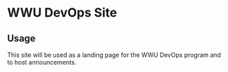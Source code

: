 WWU DevOps Site
==============================================

## Usage
This site will be used as a landing page for the WWU DevOps program and to host announcements.
